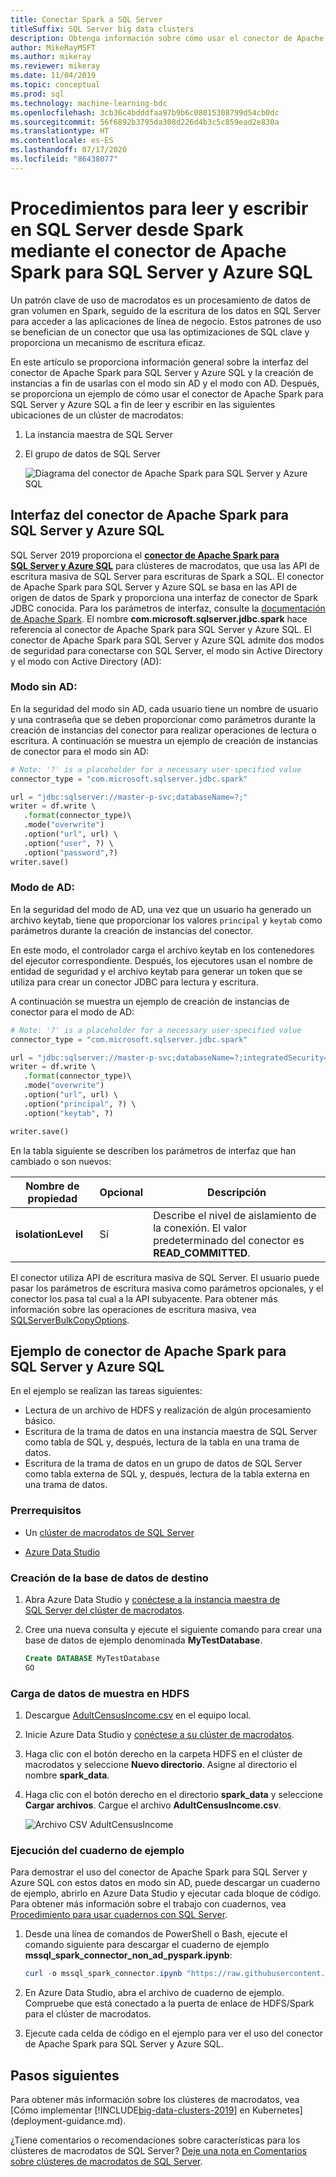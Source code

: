 ```yaml
---
title: Conectar Spark a SQL Server
titleSuffix: SQL Server big data clusters
description: Obtenga información sobre cómo usar el conector de Apache Spark para SQL Server y Azure SQL a fin de leer y escribir en SQL Server.
author: MikeRayMSFT
ms.author: mikeray
ms.reviewer: mikeray
ms.date: 11/04/2019
ms.topic: conceptual
ms.prod: sql
ms.technology: machine-learning-bdc
ms.openlocfilehash: 3cb36c4bdddfaa97b9b6c08015308799d54cb0dc
ms.sourcegitcommit: 56f6892b3795da308d226d4b3c5c859ead2e830a
ms.translationtype: HT
ms.contentlocale: es-ES
ms.lasthandoff: 07/17/2020
ms.locfileid: "86438077"
---
```

# <a name="how-to-read-and-write-to-sql-server-from-spark-using-the-apache-spark-connector-for-sql-server-and-azure-sql"></a>Procedimientos para leer y escribir en SQL Server desde Spark mediante el conector de Apache Spark para SQL Server y Azure SQL

Un patrón clave de uso de macrodatos es un procesamiento de datos de gran volumen en Spark, seguido de la escritura de los datos en SQL Server para acceder a las aplicaciones de línea de negocio. Estos patrones de uso se benefician de un conector que usa las optimizaciones de SQL clave y proporciona un mecanismo de escritura eficaz.

En este artículo se proporciona información general sobre la interfaz del conector de Apache Spark para SQL Server y Azure SQL y la creación de instancias a fin de usarlas con el modo sin AD y el modo con AD. Después, se proporciona un ejemplo de cómo usar el conector de Apache Spark para SQL Server y Azure SQL a fin de leer y escribir en las siguientes ubicaciones de un clúster de macrodatos:
1. La instancia maestra de SQL Server
1. El grupo de datos de SQL Server

   ![Diagrama del conector de Apache Spark para SQL Server y Azure SQL](./media/spark-mssql-connector/mssql-spark-connector-diagram.png)

## <a name="apache-spark-connector-for-sql-server-and-azure-sql-interface"></a>Interfaz del conector de Apache Spark para SQL Server y Azure SQL

SQL Server 2019 proporciona el [**conector de Apache Spark para SQL Server y Azure SQL**](https://github.com/microsoft/sql-spark-connector) para clústeres de macrodatos, que usa las API de escritura masiva de SQL Server para escrituras de Spark a SQL. El conector de Apache Spark para SQL Server y Azure SQL se basa en las API de origen de datos de Spark y proporciona una interfaz de conector de Spark JDBC conocida. Para los parámetros de interfaz, consulte la [documentación de Apache Spark](http://spark.apache.org/docs/latest/sql-data-sources-jdbc.html). El nombre **com.microsoft.sqlserver.jdbc.spark** hace referencia al conector de Apache Spark para SQL Server y Azure SQL. El conector de Apache Spark para SQL Server y Azure SQL admite dos modos de seguridad para conectarse con SQL Server, el modo sin Active Directory y el modo con Active Directory (AD):
### <a name="non-ad-mode"></a>Modo sin AD:
En la seguridad del modo sin AD, cada usuario tiene un nombre de usuario y una contraseña que se deben proporcionar como parámetros durante la creación de instancias del conector para realizar operaciones de lectura o escritura.
A continuación se muestra un ejemplo de creación de instancias de conector para el modo sin AD:
```python
# Note: '?' is a placeholder for a necessary user-specified value
connector_type = "com.microsoft.sqlserver.jdbc.spark" 

url = "jdbc:sqlserver://master-p-svc;databaseName=?;"
writer = df.write \ 
   .format(connector_type)\ 
   .mode("overwrite") 
   .option("url", url) \ 
   .option("user", ?) \ 
   .option("password",?) 
writer.save() 
```
### <a name="ad-mode"></a>Modo de AD:
En la seguridad del modo de AD, una vez que un usuario ha generado un archivo keytab, tiene que proporcionar los valores `principal` y `keytab` como parámetros durante la creación de instancias del conector.

En este modo, el controlador carga el archivo keytab en los contenedores del ejecutor correspondiente. Después, los ejecutores usan el nombre de entidad de seguridad y el archivo keytab para generar un token que se utiliza para crear un conector JDBC para lectura y escritura.

A continuación se muestra un ejemplo de creación de instancias de conector para el modo de AD:
```python
# Note: '?' is a placeholder for a necessary user-specified value
connector_type = "com.microsoft.sqlserver.jdbc.spark"

url = "jdbc:sqlserver://master-p-svc;databaseName=?;integratedSecurity=true;authenticationScheme=JavaKerberos;" 
writer = df.write \ 
   .format(connector_type)\ 
   .mode("overwrite") 
   .option("url", url) \ 
   .option("principal", ?) \ 
   .option("keytab", ?)   

writer.save() 
```

En la tabla siguiente se describen los parámetros de interfaz que han cambiado o son nuevos:

| Nombre de propiedad | Opcional | Descripción |
|---|---|---|
| **isolationLevel** | Sí | Describe el nivel de aislamiento de la conexión. El valor predeterminado del conector es **READ_COMMITTED**. |

El conector utiliza API de escritura masiva de SQL Server. El usuario puede pasar los parámetros de escritura masiva como parámetros opcionales, y el conector los pasa tal cual a la API subyacente. Para obtener más información sobre las operaciones de escritura masiva, vea [SQLServerBulkCopyOptions]( ../connect/jdbc/using-bulk-copy-with-the-jdbc-driver.md#sqlserverbulkcopyoptions).

## <a name="apache-spark-connector-for-sql-server-and-azure-sql-sample"></a>Ejemplo de conector de Apache Spark para SQL Server y Azure SQL
En el ejemplo se realizan las tareas siguientes:

- Lectura de un archivo de HDFS y realización de algún procesamiento básico.
- Escritura de la trama de datos en una instancia maestra de SQL Server como tabla de SQL y, después, lectura de la tabla en una trama de datos.
- Escritura de la trama de datos en un grupo de datos de SQL Server como tabla externa de SQL y, después, lectura de la tabla externa en una trama de datos.
### <a name="prerequisites"></a>Prerrequisitos

- Un [clúster de macrodatos de SQL Server](deploy-get-started.md)

- [Azure Data Studio](https://aka.ms/getazuredatastudio)

### <a name="create-the-target-database"></a>Creación de la base de datos de destino

1. Abra Azure Data Studio y [conéctese a la instancia maestra de SQL Server del clúster de macrodatos](connect-to-big-data-cluster.md).

1. Cree una nueva consulta y ejecute el siguiente comando para crear una base de datos de ejemplo denominada **MyTestDatabase**.

   ```sql
   Create DATABASE MyTestDatabase
   GO
   ```

### <a name="load-sample-data-into-hdfs"></a>Carga de datos de muestra en HDFS

1. Descargue [AdultCensusIncome.csv](https://amldockerdatasets.azureedge.net/AdultCensusIncome.csv) en el equipo local.

1. Inicie Azure Data Studio y [conéctese a su clúster de macrodatos](connect-to-big-data-cluster.md).

1. Haga clic con el botón derecho en la carpeta HDFS en el clúster de macrodatos y seleccione **Nuevo directorio**. Asigne al directorio el nombre **spark_data**.

1. Haga clic con el botón derecho en el directorio **spark_data** y seleccione **Cargar archivos**. Cargue el archivo **AdultCensusIncome.csv**.

   ![Archivo CSV AdultCensusIncome](./media/spark-mssql-connector/spark_data.png)

### <a name="run-the-sample-notebook"></a>Ejecución del cuaderno de ejemplo

Para demostrar el uso del conector de Apache Spark para SQL Server y Azure SQL con estos datos en modo sin AD, puede descargar un cuaderno de ejemplo, abrirlo en Azure Data Studio y ejecutar cada bloque de código. Para obtener más información sobre el trabajo con cuadernos, vea [Procedimiento para usar cuadernos con SQL Server](../azure-data-studio/notebooks-guidance.md).

1. Desde una línea de comandos de PowerShell o Bash, ejecute el comando siguiente para descargar el cuaderno de ejemplo **mssql_spark_connector_non_ad_pyspark.ipynb**:

   ```PowerShell
   curl -o mssql_spark_connector.ipynb "https://raw.githubusercontent.com/microsoft/sql-server-samples/master/samples/features/sql-big-data-cluster/spark/data-virtualization/mssql_spark_connector_non_ad_pyspark.ipynb"
   ```

1. En Azure Data Studio, abra el archivo de cuaderno de ejemplo. Compruebe que está conectado a la puerta de enlace de HDFS/Spark para el clúster de macrodatos.

1. Ejecute cada celda de código en el ejemplo para ver el uso del conector de Apache Spark para SQL Server y Azure SQL.

## <a name="next-steps"></a>Pasos siguientes

Para obtener más información sobre los clústeres de macrodatos, vea [Cómo implementar [!INCLUDE[big-data-clusters-2019](../includes/ssbigdataclusters-ss-nover.md)] en Kubernetes](deployment-guidance.md).

¿Tiene comentarios o recomendaciones sobre características para los clústeres de macrodatos de SQL Server? [Deje una nota en Comentarios sobre clústeres de macrodatos de SQL Server](https://aka.ms/sql-server-bdc-feedback).
